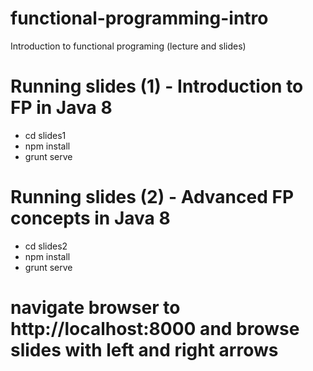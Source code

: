 functional-programming-intro
============================

Introduction to functional programing (lecture and slides)

# Running slides (1) - Introduction to FP in Java 8
- cd slides1
- npm install
- grunt serve

# Running slides (2) - Advanced FP concepts in Java 8
- cd slides2
- npm install
- grunt serve

# navigate browser to http://localhost:8000 and browse slides with left and right arrows
